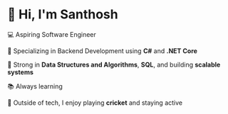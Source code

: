 # 👋 Hi, I'm Santhosh

💻 Aspiring Software Engineer

🧰 Specializing in Backend Development using **C#** and **.NET Core** 

🧠 Strong in **Data Structures and Algorithms**, **SQL**, and building **scalable systems**

📚 Always learning 

🏏 Outside of tech, I enjoy playing **cricket** and staying active


